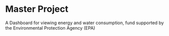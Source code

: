 # Master Project
A Dashboard for viewing energy and water consumption, fund supported by the Environmental Protection Agency (EPA)
